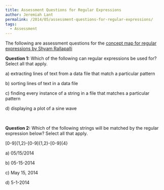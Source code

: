 ```yaml
---
title: Assessment Questions for Regular Expressions
author: Jeremiah Lant
permalink: /2014/05/assessment-questions-for-regular-expressions/
tags:
  - Assessment
---
```

The following are assessment questions for the [concept map for regular expressions by Shyam Rallapalli][1]

**Question 1:** Which of the following can regular expressions be used for? Select all that apply.

a) extracting lines of text from a data file that match a particular pattern

b) sorting lines of text in a data file

c) finding every instance of a string in a file that matches a particular pattern

d) displaying a plot of a sine wave

&nbsp;

**Question 2:** Which of the following strings will be matched by the regular expression below? Select all that apply.

[0-9]{1,2}-[0-9]{1,2}-[0-9]{4}

a) 05/15/2014

b) 05-15-2014

c) May 15, 2014

d) 5-1-2014

&nbsp;

&nbsp;

 [1]: http://teaching.software-carpentry.org/2014/04/30/concept-map-for-regular-expressions/ "Concept Map for Regular Expressions"
